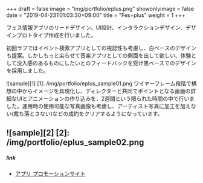 +++
draft = false
image = "img/portfolio/eplus.png"
showonlyimage = false
date = "2019-04-23T01:03:30+09:00"
title = "Fes+plus"
weight = 1
+++

フェス情報アプリのリードデザイン、UI設計、インタラクションデザイン、デザインプロトタイプ作成を行いました。
<!--more-->

初回ラフではイベント検索アプリとしての視認性も考慮し、白ベースのデザインも提案。しかしもっと尖らせて音楽アプリとしての側面を出して欲しい、体験として没入感のあるものにしたいとのフィードバックを受け黒ベースでのデザインを採用しました。

![sample][1]
[1]: /img/portfolio/eplus_sample01.png
ワイヤーフレーム段階で構想の中からイメージを具現化し、ディレクターと共同でポイントとなる画面の詳細なUIとアニメーションの作り込みを、2週間という限られた時間の中で行いました。運用時の使用可能な写真画像も考慮し、アーティスト写真に加工を加えない(裁ち落とさない)などの成約をクリアするようになっています。

![sample][2]
[2]: /img/portfolio/eplus_sample02.png
---
##### link
* [アプリ プロモーションサイト](https://eplus.jp/fesplus-app/)

